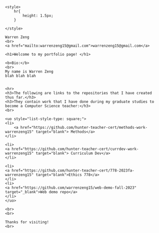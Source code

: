 <html>

    <style>
        hr{
            height: 1.5px;
        }
    
    </style>
    
    Warren Zeng
    <br>
    <a href="mailto:warrenzeng15@gmail.com">warrenzeng15@gmail.com</a>

    <h1>Welcome to my portfolio page! </h1>

    <b>Bio:</b>
    <br>
    My name is Warren Zeng
    blah blah blah

    
    <hr>
    <h3>The following are links to the repositories that I have created thus far.</h3>   
    <h3>They contain work that I have done during my graduate studies to become a Computer Science teacher:</h3> 
    <br>

    <uo style="list-style-type: square;">
    <li>
        <a href="https://github.com/hunter-teacher-cert/methods-work-warrenzeng15" target="blank"> Methods</a>
    </li>

    <li>
    <a href="https://github.com/hunter-teacher-cert/currdev-work-warrenzeng15" target="blank"> Curriculum Dev</a>
    </li>

    <li>
    <a href="https://github.com/hunter-teacher-cert/778-2023fa-warrenzeng15" target="blank">Ethics 778</a>
    </li>
    <li>
    <a href="https://github.com/warrenzeng15/web-demo-fall-2023" target="_blank">Web demo repo</a>
    </li>
    </uo>

    <br>
    <br>

    Thanks for visiting!
    <br>


</html>

